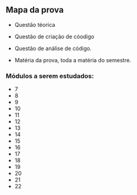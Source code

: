 ## Mapa da prova

- Questão téorica
- Questão de criação de cóodigo
- Questão  de análise de código.

- Matéria da prova, toda a matéria do semestre.

### Módulos a serem estudados:

- 7
- 8
- 9
- 10
- 11
- 12
- 13
- 14
- 15
- 16
- 17
- 18
- 19
- 20
- 21
- 22
